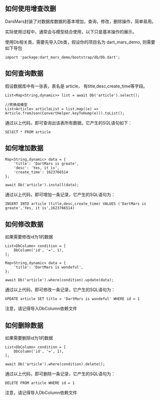 ## 如何使用增查改删

DarsMars封装了对数据库数据的基本增加，查询，修改，删除操作，简单易用。

实际使用过程中，通常会与模型结合使用，以下只是基本操作的展示。

使用Db相关类，需要先导入Db类，假设你的项目名为 dart_mars_demo, 则需要如下导包

```
import 'package:dart_mars_demo/bootstrap/db/Db.dart';
```

## 如何查询数据 

假设数据库中有一张表，表名是 article， 有title,desc,create_time等字段。

```
List<Map<String,dynamic>> list = await Db('article').select();

//转换成模型
List<Article> articleList = list.map((e) => Article.fromJson(ConvertHelper.keyToHump(e))).toList();
```

通过以上代码，即可查询出该表所有数据。它产生的SQL语句如下：

```
SElECT * FROM article
```

## 如何增加数据 

```
Map<String,dynamic> data = {
    'title': 'DartMars is greate',
    'desc': 'Yes, it is',
    'create_time': 1623766514
};

await Db('article').install(data);
```

通过以上代码，即可增加一条记录，它产生的SQL语句为：

```
INSERT INTO article (title,desc,create_time) VALUES ('DartMars is greate','Yes, it is',1623766514)
```

## 如何修改数据 

如果需要修改id为1的数据

```
List<DbColumn> condition = [
    DbColumn('id', '=', 1),
];

Map<String,dynamic> data = {
    'title': 'DartMars is wondeful',
};

await Db('article').where(condition).update(data);
```

通过以上代码，即可修改一条记录，它产生的SQL语句为：

```
UPDATE article SET title = 'DartMars is wondeful' WHERE id = 1
```

注意，请记得导入DbColumn依赖文件

## 如何删除数据 

如果需要删除id为1的数据

```
List<DbColumn> condition = [
    DbColumn('id', '=', 1),
];

await Db('article').where(condition).delete();
```

通过以上代码，即可删除一条记录，它产生的SQL语句为：

```
DELETE FROM article WHERE id = 1
```

注意，请记得导入DbColumn依赖文件